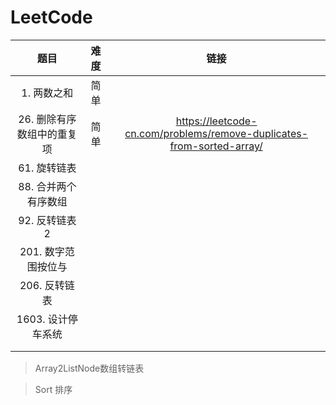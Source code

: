 <!--
 * @Author: sybhdxb
 * @Date: 2021-10-22 14:19:46
 * @LastEditTime: 2021-10-22 15:09:37
 * @LastEditors: sybhdxb
 * @Description: 
 * @FilePath: \LeetCode\README.md
 * 这是一句废话，不用看
-->
# LeetCode



|            题目            | 难度  |                                 链接                                  |
| :------------------------: | :---: | :-------------------------------------------------------------------: |
|        1. 两数之和         | 简单  |                                                                       |
| 26. 删除有序数组中的重复项 | 简单  | https://leetcode-cn.com/problems/remove-duplicates-from-sorted-array/ |
|        61. 旋转链表        |       |                                                                       |
|    88. 合并两个有序数组    |       |                                                                       |
|       92. 反转链表2        |       |                                                                       |
|    201. 数字范围按位与     |       |                                                                       |
|       206. 反转链表        |       |                                                                       |
|     1603. 设计停车系统     |       |                                                                       |
|                            |       |                                                                       |
|                            |       |                                                                       |


> Array2ListNode数组转链表

> Sort 排序